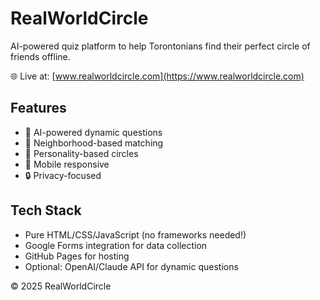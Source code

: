 # RealWorldCircle

AI-powered quiz platform to help Torontonians find their perfect circle of friends offline.

🌐 Live at: [www.realworldcircle.com](https://www.realworldcircle.com)

## Features
- 🤖 AI-powered dynamic questions
- 📍 Neighborhood-based matching
- 🎯 Personality-based circles
- 📱 Mobile responsive
- 🔒 Privacy-focused

## Tech Stack
- Pure HTML/CSS/JavaScript (no frameworks needed!)
- Google Forms integration for data collection
- GitHub Pages for hosting
- Optional: OpenAI/Claude API for dynamic questions

© 2025 RealWorldCircle